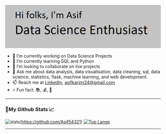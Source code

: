 ![image](https://github.com/Asif54321/Asif54321/blob/main/asifbann.PNG)

- 🔭 I’m currently working on Data Science Projects
- 🌱 I’m currently learning SQL and Python
- 👯 I’m looking to collaborate on live projects
- 💬 Ask me about data analysis, data visualisation, data cleaning, sql, data science, statistics, flask, machine learning, and web development.
- 📫 Reach me at [LinkedIn](https://www.linkedin.com/in/mohd-asif-ansari-754473135/), asifkarimi24@gmail.com
- ⚡ Fun fact: :books:, :moneybag:, :tea:

****

### 🚀My Github Stats 📈  
![stats](https://github-readme-stats.vercel.app/api?username=Asif54321&show_icons=true&count_private=true&title_color=971901&text_color=971901&icon_color=971901&no-bg=true&hide_border=true)(https://github.com/Asif54321)
[![Top Langs](https://github-readme-stats.vercel.app/api/top-langs/?username=Asif54321&layout=compact)](https://github.com/Asif54321)

****
